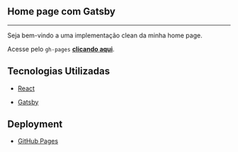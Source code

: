 ## Home page com Gatsby
---
Seja bem-vindo a uma implementação clean da minha home page.

Acesse pelo `gh-pages` **[clicando aqui](https://jlllo.github.io)**.

## Tecnologias Utilizadas

- [React](https://reactjs.org/)

- [Gatsby](https://www.gatsbyjs.com/)

## Deployment

- [GitHub Pages](https://pages.github.com/)